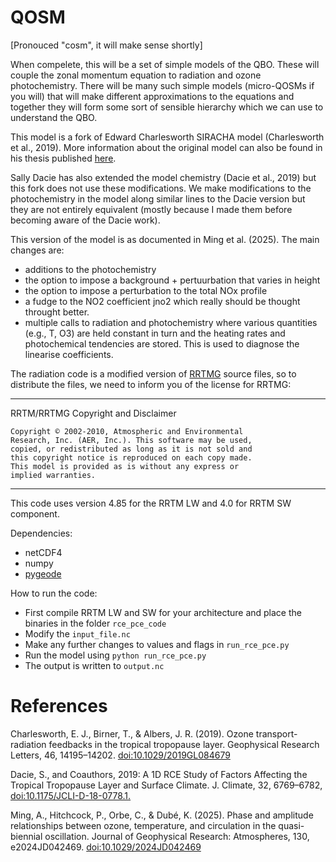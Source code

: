 # QOSM

[Pronouced "cosm", it will make sense shortly]

When compelete, this will be a set of simple models of the QBO. These will couple the 
zonal momentum equation to radiation and ozone photochemistry. There will be
many such simple models (micro-QOSMs if you will) that will make
different approximations to the equations and together they will form some sort
of sensible hierarchy which we can use to understand the QBO.

This model is a fork of Edward Charlesworth SIRACHA model (Charlesworth et al., 2019).
More information about the original model can also be found in his thesis published 
[here](https://api.mountainscholar.org/server/api/core/bitstreams/e9e84e9f-2bbd-49e3-85a8-25bf547b5a46/content).

Sally Dacie has also extended the model chemistry (Dacie et al., 2019) but this fork
does not use these modifications. We make modifications to the photochemistry in the model
along similar lines to the Dacie version but they are not entirely equivalent (mostly
because I made them before becoming aware of the Dacie work).

This version of the model is as documented in Ming et al. (2025). The main changes are:
- additions to the photochemistry
- the option to impose a background + pertuurbation that varies in height
- the option to impose a perturbation to the total NOx profile
- a fudge to the NO2 coefficient jno2 which really should be thought throught better.
- multiple calls to radiation and photochemistry where various quantities  (e.g., T, O3)
are held constant in turn and the heating rates and photochemical tendencies are stored.
This is used to diagnose the linearise coefficients.

The radiation code is a modified version of [RRTMG](http://rtweb.aer.com/rrtm_frame.html)
source files, so to distribute the files, we need to inform you of the license for RRTMG:

-----------------------------------------------------------------------
RRTM/RRTMG Copyright and Disclaimer

    Copyright © 2002-2010, Atmospheric and Environmental 
    Research, Inc. (AER, Inc.). This software may be used, 
    copied, or redistributed as long as it is not sold and 
    this copyright notice is reproduced on each copy made. 
    This model is provided as is without any express or 
    implied warranties. 
-----------------------------------------------------------------------

This code uses version 4.85 for the RRTM LW and 4.0 for RRTM SW component.

Dependencies:
- netCDF4
- numpy
- [pygeode](https://pygeode.github.io/index.html)

How to run the code:
- First compile RRTM LW and SW for your architecture and place the binaries
in the folder `rce_pce_code`
- Modify the `input_file.nc`
- Make any further changes to values and flags in `run_rce_pce.py`
- Run the model using `python run_rce_pce.py`
- The output is written to `output.nc`

# References

Charlesworth, E. J., Birner, T., & Albers, J. R. (2019). Ozone transport-radiation feedbacks in the tropical tropopause layer. Geophysical Research Letters, 46, 14195–14202. [doi:10.1029/2019GL084679](https://doi.org/10.1029/2019GL084679)

Dacie, S., and Coauthors, 2019: A 1D RCE Study of Factors Affecting the Tropical Tropopause Layer and Surface Climate. J. Climate, 32, 6769–6782, [doi:10.1175/JCLI-D-18-0778.1.](https://doi.org/10.1175/JCLI-D-18-0778.1.)

Ming, A., Hitchcock, P., Orbe, C., & Dubé, K. (2025). Phase and amplitude relationships between ozone, temperature, and circulation in the quasi-biennial oscillation. Journal of Geophysical Research: Atmospheres, 130, e2024JD042469. [doi:10.1029/2024JD042469](https://doi.org/10.1029/2024JD042469)




